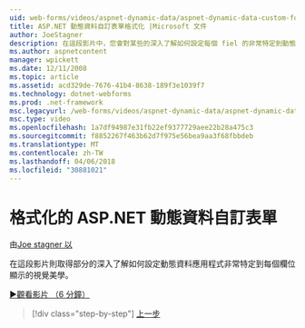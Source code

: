 ```yaml
---
uid: web-forms/videos/aspnet-dynamic-data/aspnet-dynamic-data-custom-form-formatting
title: ASP.NET 動態資料自訂表單格式化 |Microsoft 文件
author: JoeStagner
description: 在這段影片中，您會對某些的深入了解如何設定每個 fiel 的非常特定到動態資料應用程式 visual 美學...
ms.author: aspnetcontent
manager: wpickett
ms.date: 12/11/2008
ms.topic: article
ms.assetid: acd329de-7676-41b4-8638-189f3e1039f7
ms.technology: dotnet-webforms
ms.prod: .net-framework
msc.legacyurl: /web-forms/videos/aspnet-dynamic-data/aspnet-dynamic-data-custom-form-formatting
msc.type: video
ms.openlocfilehash: 1a7df94987e31fb22ef9377729aee22b28a475c3
ms.sourcegitcommit: f8852267f463b62d7f975e56bea9aa3f68fbbdeb
ms.translationtype: MT
ms.contentlocale: zh-TW
ms.lasthandoff: 04/06/2018
ms.locfileid: "30881021"
---
```

<a name="aspnet-dynamic-data-custom-form-formatting"></a>格式化的 ASP.NET 動態資料自訂表單
====================
由[Joe stagner 以](https://github.com/JoeStagner)

在這段影片則取得部分的深入了解如何設定動態資料應用程式非常特定到每個欄位顯示的視覺美學。

[&#9654;觀看影片 （6 分鐘）](https://channel9.msdn.com/Blogs/ASP-NET-Site-Videos/aspnet-dynamic-data-custom-form-formatting)

> [!div class="step-by-step"]
> [上一步](how-to-create-table-specific-custom-forms-in-an-aspnet-dynamic-data-application.md)
